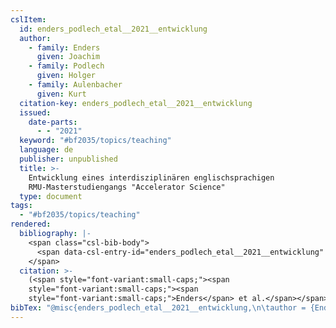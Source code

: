 ```yaml
---
cslItem:
  id: enders_podlech_etal__2021__entwicklung
  author:
    - family: Enders
      given: Joachim
    - family: Podlech
      given: Holger
    - family: Aulenbacher
      given: Kurt
  citation-key: enders_podlech_etal__2021__entwicklung
  issued:
    date-parts:
      - - "2021"
  keyword: "#bf2035/topics/teaching"
  language: de
  publisher: unpublished
  title: >-
    Entwicklung eines interdisziplinären englischsprachigen
    RMU-Masterstudiengangs "Accelerator Science"
  type: document
tags:
  - "#bf2035/topics/teaching"
rendered:
  bibliography: |-
    <span class="csl-bib-body">
      <span data-csl-entry-id="enders_podlech_etal__2021__entwicklung" class="csl-entry"><span class='author-bib'>Enders, Podlech, H., &#38; Aulenbacher, K.</span>. <span class='date-bib'>(2021)</span>. <span class='title'><i><b><span style="font-style:normal;">Entwicklung eines interdisziplinären englischsprachigen RMU-Masterstudiengangs „Accelerator Science“</span></b></i></span>. unpublished.</span>
    </span>
  citation: >-
    (<span style="font-variant:small-caps;"><span
    style="font-variant:small-caps;"><span
    style="font-variant:small-caps;">Enders</span> et al.</span></span>, 2021)
bibTex: "@misc{enders_podlech_etal__2021__entwicklung,\n\tauthor = {Enders, Joachim and Podlech, Holger and Aulenbacher, Kurt},\n\tyear = {2021},\n\tpublisher = {unpublished},\n\ttitle = {Entwicklung eines interdisziplin{\\\" a}ren englischsprachigen {RMU}-{Masterstudiengangs} \"{Accelerator} {Science}\"},\n}\n\n"
---
```


